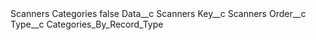 <?xml version="1.0" encoding="UTF-8"?>
<CustomMetadata xmlns="http://soap.sforce.com/2006/04/metadata" xmlns:xsi="http://www.w3.org/2001/XMLSchema-instance" xmlns:xsd="http://www.w3.org/2001/XMLSchema">
    <label>Scanners Categories</label>
    <protected>false</protected>
    <values>
        <field>Data__c</field>
        <value xsi:type="xsd:string">Scanners</value>
    </values>
    <values>
        <field>Key__c</field>
        <value xsi:type="xsd:string">Scanners</value>
    </values>
    <values>
        <field>Order__c</field>
        <value xsi:nil="true"/>
    </values>
    <values>
        <field>Type__c</field>
        <value xsi:type="xsd:string">Categories_By_Record_Type</value>
    </values>
</CustomMetadata>
